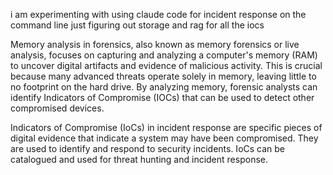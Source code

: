 i am experimenting with using claude code for incident response on the command line
just figuring out storage and rag for all the iocs

Memory analysis in forensics, also known as memory forensics or live analysis, focuses on capturing and analyzing a computer's memory (RAM) to uncover digital artifacts and evidence of malicious activity. This is crucial because many advanced threats operate solely in memory, leaving little to no footprint on the hard drive. By analyzing memory, forensic analysts can identify Indicators of Compromise (IOCs) that can be used to detect other compromised devices. 

Indicators of Compromise (IoCs) in incident response are specific pieces of digital evidence that indicate a system may have been compromised. They are used to identify and respond to security incidents. IoCs can be catalogued and used for threat hunting and incident response. 
